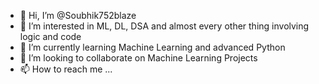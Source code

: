 - 👋 Hi, I’m @Soubhik752blaze
- 👀 I’m interested in ML, DL, DSA and almost every other thing involving logic and code 
- 🌱 I’m currently learning Machine Learning and advanced Python
- 💞️ I’m looking to collaborate on Machine Learning Projects
- 📫 How to reach me ...

<!---
Soubhik752blaze/Soubhik752blaze is a ✨ special ✨ repository because its `README.md` (this file) appears on your GitHub profile.
You can click the Preview link to take a look at your changes.
--->
